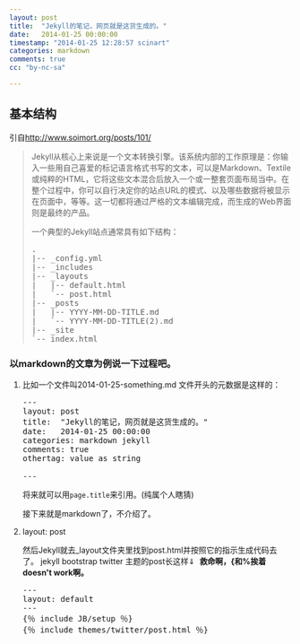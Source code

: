 ```yaml
---
layout: post
title:  "Jekyll的笔记，网页就是这货生成的。"
date:   2014-01-25 00:00:00
timestamp: "2014-01-25 12:28:57 scinart"
categories: markdown
comments: true
cc: "by-nc-sa"

---
```


## 基本结构
引自<http://www.soimort.org/posts/101/>
>Jekyll从核心上来说是一个文本转换引擎。该系统内部的工作原理是：你输入一些用自己喜爱的标记语言格式书写的文本，可以是Markdown、Textile或纯粹的HTML，它将这些文本混合后放入一个或一整套页面布局当中。在整个过程中，你可以自行决定你的站点URL的模式、以及哪些数据将被显示在页面中，等等。这一切都将通过严格的文本编辑完成，而生成的Web界面则是最终的产品。
>
>一个典型的Jekyll站点通常具有如下结构：
>
><pre>.
>|-- _config.yml
>|-- _includes
>|-- _layouts
>|   |-- default.html
>|   `-- post.html
>|-- _posts
>|   |-- YYYY-MM-DD-TITLE.md
>|   `-- YYYY-MM-DD-TITLE(2).md
>|-- _site
>`-- index.html</pre>

### 以markdown的文章为例说一下过程吧。
<ol><li>比如一个文件叫2014-01-25-something.md 文件开头的元数据是这样的：

<pre>---
layout: post
title:  "Jekyll的笔记，网页就是这货生成的。"
date:   2014-01-25 00:00:00
categories: markdown jekyll
comments: true
othertag: value as string

---</pre>
将来就可以用`page.title`来引用。(纯属个人瞎猜)

接下来就是markdown了，不介绍了。

</li>
<li>
layout: post

然后Jekyll就去_layout文件夹里找到post.html并按照它的指示生成代码去了。
jekyll bootstrap twitter 主题的post长这样⇓&nbsp;&nbsp;<strong>救命啊，{和%挨着doesn't work啊。</strong>
<pre>
---
layout: default
---
{％ include JB/setup ％}
{％ include themes/twitter/post.html ％}
</pre>

</li>

</ol>

